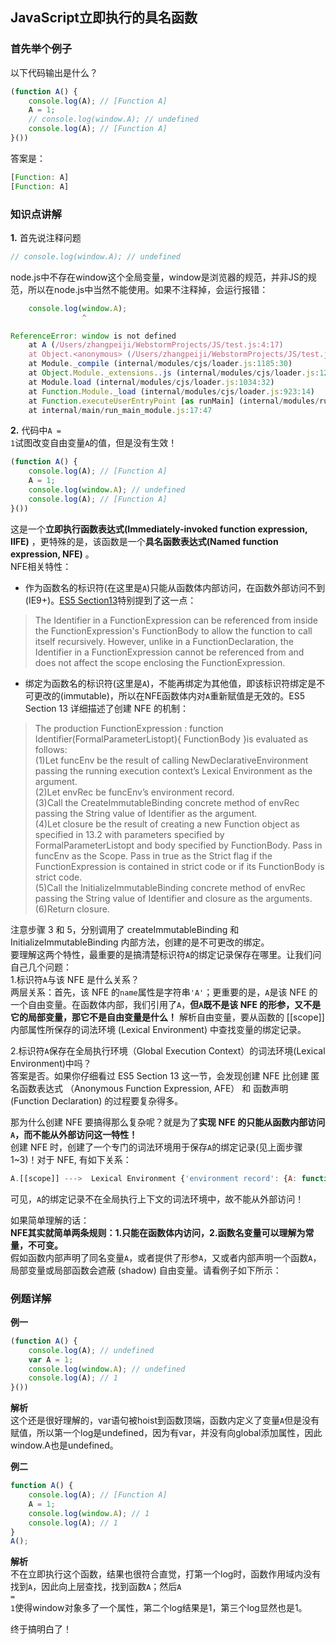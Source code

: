 ## JavaScript立即执行的具名函数 


### 首先举个例子    

以下代码输出是什么？ 
```JavaScript
(function A() {
    console.log(A); // [Function A]
    A = 1;
    // console.log(window.A); // undefined
    console.log(A); // [Function A]
}())
```

答案是：  
```JavaScript
[Function: A]
[Function: A]
```


### 知识点讲解
**1.** 首先说注释问题  
```JavaScript
// console.log(window.A); // undefined 
```
node.js中不存在window这个全局变量，window是浏览器的规范，并非JS的规范，所以在node.js中当然不能使用。如果不注释掉，会运行报错：  
```JavaScript
    console.log(window.A);
                ^

ReferenceError: window is not defined
    at A (/Users/zhangpeiji/WebstormProjects/JS/test.js:4:17)
    at Object.<anonymous> (/Users/zhangpeiji/WebstormProjects/JS/test.js:6:2)
    at Module._compile (internal/modules/cjs/loader.js:1185:30)
    at Object.Module._extensions..js (internal/modules/cjs/loader.js:1205:10)
    at Module.load (internal/modules/cjs/loader.js:1034:32)
    at Function.Module._load (internal/modules/cjs/loader.js:923:14)
    at Function.executeUserEntryPoint [as runMain] (internal/modules/run_main.js:71:12)
    at internal/main/run_main_module.js:17:47 
```

**2.** 代码中<code>A = 1</code>试图改变自由变量<code>A</code>的值，但是没有生效！  
```JavaScript
(function A() {
    console.log(A); // [Function A]
    A = 1;
    console.log(window.A); // undefined
    console.log(A); // [Function A]
}()) 
```
这是一个**立即执行函数表达式(Immediately-invoked function expression, IIFE)** ，更特殊的是，该函数是一个**具名函数表达式(Named function expression, NFE)** 。  
NFE相关特性：  
* 作为函数名的标识符(在这里是<code>A</code>)只能从函数体内部访问，在函数外部访问不到(IE9+)。[ES5 Section13](http://ecma-international.org/ecma-262/5.1/#sec-13)特别提到了这一点：  
>The Identifier in a FunctionExpression can be referenced from inside the FunctionExpression's FunctionBody to allow the function to call itself recursively. However, unlike in a FunctionDeclaration, the Identifier in a FunctionExpression cannot be referenced from and does not affect the scope enclosing the FunctionExpression.
  
* 绑定为函数名的标识符(这里是<code>A</code>)，不能再绑定为其他值，即该标识符绑定是不可更改的(immutable)，所以在NFE函数体内对<code>A</code>重新赋值是无效的。ES5 Section 13 详细描述了创建 NFE 的机制：  
>The production FunctionExpression : function Identifier(FormalParameterListopt){ FunctionBody }is evaluated as follows:  
    (1)Let funcEnv be the result of calling NewDeclarativeEnvironment passing the running execution context’s Lexical           Environment as the argument.  
    (2)Let envRec be funcEnv’s environment record.  
    (3)Call the CreateImmutableBinding concrete method of envRec passing the String value of Identifier as the argument.  
    (4)Let closure be the result of creating a new Function object as specified in 13.2 with parameters specified by           FormalParameterListopt and body specified by FunctionBody. Pass in funcEnv as the Scope. Pass in true as the Strict flag     if the FunctionExpression is contained in strict code or if its FunctionBody is strict code.  
    (5)Call the InitializeImmutableBinding concrete method of envRec passing the String value of Identifier and closure as the arguments.  
    (6)Return closure.
 
注意步骤 3 和 5，分别调用了 createImmutableBinding 和 InitializeImmutableBinding 内部方法，创建的是不可更改的绑定。  
要理解这两个特性，最重要的是搞清楚标识符<code>A</code>的绑定记录保存在哪里。让我们问自己几个问题：  
1.标识符<code>A</code>与该 NFE 是什么关系？  
两层关系：首先，该 NFE 的<code>name</code>属性是字符串<code>'A'</code>；更重要的是，<code>A</code>是该 NFE 的一个自由变量。在函数体内部，我们引用了<code>A</code>，**但<code>A</code>既不是该 NFE 的形参，又不是它的局部变量，那它不是自由变量是什么！** 解析自由变量，要从函数的 [[scope]] 内部属性所保存的词法环境 (Lexical Environment) 中查找变量的绑定记录。

2.标识符<code>A</code>保存在全局执行环境（Global Execution Context）的词法环境(Lexical Environment)中吗？  
答案是否。如果你仔细看过 ES5 Section 13 这一节，会发现创建 NFE 比创建 匿名函数表达式 （Anonymous Function Expression, AFE） 和 函数声明 (Function Declaration) 的过程要复杂得多。  

那为什么创建 NFE 要搞得那么复杂呢？就是为了**实现 NFE 的只能从函数内部访问<code>A</code>，而不能从外部访问这一特性！**  
创建 NFE 时，创建了一个专门的词法环境用于保存<code>A</code>的绑定记录(见上面步骤 1~3)！对于 NFE, 有如下关系：  
```Javascript
A.[[scope]] --->  Lexical Environment {'environment record': {A: function ...}, outer: --}----> Lexical Environment of Global Context {'environment record': {...}, outer --}---> null
```  

可见，<code>A</code>的绑定记录不在全局执行上下文的词法环境中，故不能从外部访问！

如果简单理解的话：  
**NFE其实就简单两条规则：1.只能在函数体内访问，2.函数名变量可以理解为常量，不可变。**  
假如函数内部声明了同名变量<code>A</code>，或者提供了形参<code>A</code>，又或者内部声明一个函数<code>A</code>，局部变量或局部函数会遮蔽 (shadow) 自由变量。请看例子如下所示：  

### 例题详解
**例一**  
```JavaScript
(function A() {
    console.log(A); // undefined
    var A = 1;
    console.log(window.A); // undefined
    console.log(A); // 1
}()) 
```

**解析**   
这个还是很好理解的，var语句被hoist到函数顶端，函数内定义了变量<code>A</code>但是没有赋值，所以第一个log是undefined，因为有var，并没有向global添加属性，因此window.A也是undefined。

**例二**  
```JavaScript
function A() {
    console.log(A); // [Function A]
    A = 1;
    console.log(window.A); // 1
    console.log(A); // 1
}
A();
```

**解析**  
不在立即执行这个函数，结果也很符合直觉，打第一个log时，函数作用域内没有找到<code>A</code>，因此向上层查找，找到函数<code>A</code>；然后<code>A = 1</code>使得window对象多了一个属性，第二个log结果是1，第三个log显然也是1。



终于搞明白了！


